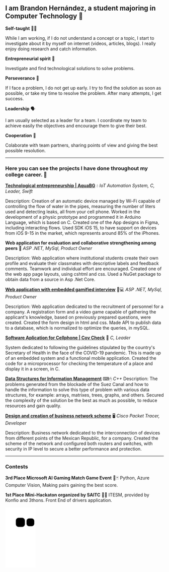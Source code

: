 ## I am Brandon Hernández, a student majoring in Computer Technology 👋
**Self-taught** 📕💡

While I am working, if I do not understand a concept or a topic, I start to investigate about it by myself on internet (videos, articles, blogs). I really enjoy doing research and catch information.

**Entrepreneurial spirit**  🧐

Investigate and find technological solutions to solve problems. 


**Perseverance** 🌄

If I face a problem, I do not get up early. I try to find the solution as soon as possible, or take my time to resolve the problem. After many attempts, I get success.

**Leadership**  🗣

I am usually selected as a leader for a team. I coordinate my team to achieve easily the objectives and encourage them to give their best.

**Cooperation**  🤝

Colaborate with team partners, sharing points of view and giving the best possible resolution.



----------------------
### Here you can see the projects I have done throughout my college career. 👀
**[Technological entrepreneurship | AquaBG](https://drive.google.com/drive/folders/1unbCDpWZfNGpRJvqhPXT_xamsosk_Q2j?usp=share_link)** 💧
*IoT Automation System, C, Leader, Swift*

Description: Creation of an automatic device managed by Wi-Fi capable of controlling the flow of water in the pipes, measuring the number of liters used and detecting leaks, all from your cell phone. Worked in the development of a physic prototype and programmed it in Arduino Language, which is based on C. Created one of the App designs in Figma, including interacting flows. Used SDK iOS 15, to have support on devices from iOS 9-15 in the market, which represents around 85% of the iPhones.

**Web application for evaluation and collaborative strengthening among peers**  🤝
*ASP .NET, MySql, Product Owner*

Description: Web application where institutional students create their own profile and evaluate their classmates with descriptive labels and feedback comments. Teamwork and individual effort are encouraged. Created one of the web app page layouts, using cshtml and css. Used a NuGet package to obtain data from a source in Asp .Net Core.

**[Web application with embedded gamified interview](https://www.linkedin.com/posts/brandon-alan-hernandez-flores_webdevelopment-agiledevelopment-gamedevelopment-activity-7061524788711723008-U_Kk?utm_source=share&utm_medium=member_desktop)**  👾💻
*ASP .NET, MySql, Product Owner*

Description: Web application dedicated to the recruitment of personnel for a company. A registration form and a video game capable of gathering the applicant's knowledge, based on previously prepared questions, were created. Created the form design in html and css. Made API to publish data to a database, which is normalized to optimize the queries, in mySQL.

**[Software Aplication for Cellphone | Cov Check](https://github.com/BrandonHernandezF/Aplicacion_COV_Check)**  🦠
*C, Leader*

System dedicated to following the guidelines stipulated by the country's Secretary of Health in the face of the COVID-19 pandemic. This is made up of an embedded system and a functional mobile application. Created the code for a microprocessor for checking the temperature of a place and display it in a screen, in C.

**[Data Structures for Information Management](https://github.com/BrandonHernandezF/EstructurasDeDatosCanalDeSuez)**  ⌨🖱
*C++*
Description: The problems generated from the blockade of the Suez Canal and how to handle the information to solve this type of problem with various data structures, for example: arrays, matrixes, trees, graphs, and others. Secured the complexity of the solution be the best as much as possible, to reduce resources and gain quality.

**[Design and creation of business network scheme](https://github.com/BrandonHernandezF/PropuestaDeEsquemadeRed)**  🖥
*Cisco Packet Tracer, Developer*

Description: Business network dedicated to the interconnection of devices from different points of the Mexican Republic, for a company. Created the scheme of the network and configured both routers and switches, with security in IP level to secure a better performance and protection.

----------------------
### Contests
**3rd Place Microsoft AI Gaming Match Game Event**  👾🃏
Python, Azure Computer Vision, Making pairs gaining the best score.

**1st Place Mini-Hackaton organized by SAITC**  📱🚗
ITESM, provided by Konfio and 3thons. Front End of drivers application.




 ![Snake animation](https://github.com/rafaballerini/rafaballerini/blob/output/github-contribution-grid-snake.svg)
